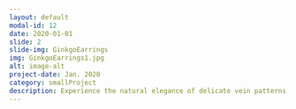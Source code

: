 ```yaml
---
layout: default
modal-id: 12
date: 2020-01-01
slide: 2
slide-img: GinkgoEarrings
img: GinkgoEarrings1.jpg
alt: image-alt
project-date: Jan. 2020
category: smallProject
description: Experience the natural elegance of delicate vein patterns, meticulously crafted using a single laser beam melting technique to replicate the ultra-thin-walled structure of a ginkgo leaf.<br><br>                                               Encased in a thin layer of titanium oxide, these earrings glow with enchanting  colors through thin-film interference, delighting the wearer with a graceful interplay of light.
---
```

